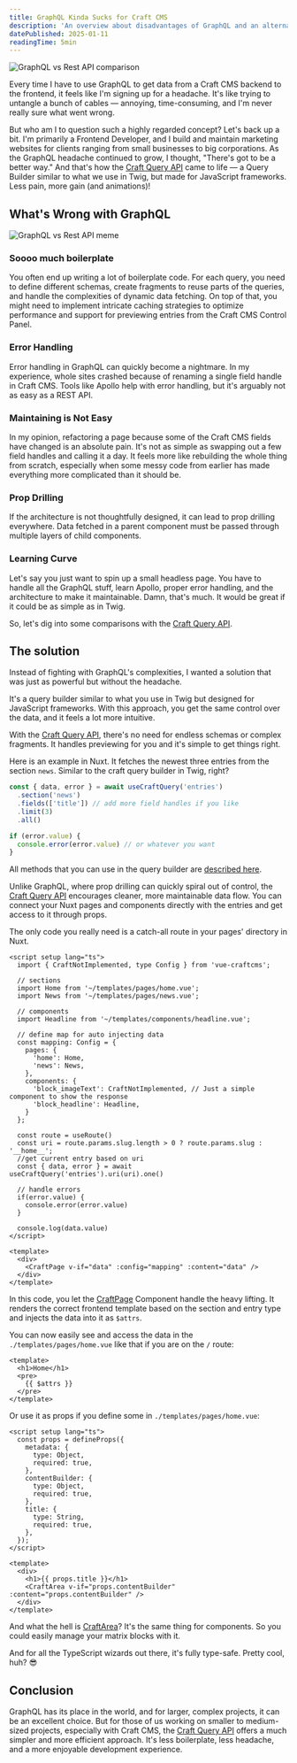 ```yaml
---
title: GraphQL Kinda Sucks for Craft CMS
description: 'An overview about disadvantages of GraphQL and an alternative in Craft CMS projects.'
datePublished: 2025-01-11
readingTime: 5min
---
```


![GraphQL vs Rest API comparison](/images/bitmap/graphql-burger-comparison.webp)

Every time I have to use GraphQL to get data from a Craft CMS backend to the frontend, it feels like I'm signing up for a headache. It's like trying to untangle a bunch of cables — annoying, time-consuming, and I'm never really sure what went wrong.

But who am I to question such a highly regarded concept? Let's back up a bit. I'm primarily a Frontend Developer, and I build and maintain marketing websites for clients ranging from small businesses to big corporations. As the GraphQL headache continued to grow, I thought, "There's got to be a better way." And that's how the [Craft Query API](/libraries/craft-query-api) came to life — a Query Builder similar to what we use in Twig, but made for JavaScript frameworks. Less pain, more gain (and animations)!

## What's Wrong with GraphQL

![GraphQL vs Rest API meme](/images/bitmap/graphql-or-rest.webp)

### Soooo much boilerplate
You often end up writing a lot of boilerplate code. For each query, you need to define different schemas, create fragments to reuse parts of the queries, and handle the complexities of dynamic data fetching. On top of that, you might need to implement intricate caching strategies to optimize performance and support for previewing entries from the Craft CMS Control Panel.

### Error Handling
Error handling in GraphQL can quickly become a nightmare. In my experience, whole sites crashed because of renaming a single field handle in Craft CMS. Tools like Apollo help with error handling, but it's arguably not as easy as a REST API.

### Maintaining is Not Easy
In my opinion, refactoring a page because some of the Craft CMS fields have changed is an absolute pain. It's not as simple as swapping out a few field handles and calling it a day. It feels more like rebuilding the whole thing from scratch, especially when some messy code from earlier has made everything more complicated than it should be.

### Prop Drilling
If the architecture is not thoughtfully designed, it can lead to prop drilling everywhere. Data fetched in a parent component must be passed through multiple layers of child components.

### Learning Curve
Let's say you just want to spin up a small headless page. You have to handle all the GraphQL stuff, learn Apollo, proper error handling, and the architecture to make it maintainable. Damn, that's much. It would be great if it could be as simple as in Twig.

So, let's dig into some comparisons with the [Craft Query API](/libraries/craft-query-api).

## The solution

Instead of fighting with GraphQL's complexities, I wanted a solution that was just as powerful but without the headache.

It's a query builder similar to what you use in Twig but designed for JavaScript frameworks. With this approach, you get the same control over the data, and it feels a lot more intuitive.

With the [Craft Query API](/libraries/craft-query-api), there's no need for endless schemas or complex fragments. It handles previewing for you and it's simple to get things right.

Here is an example in Nuxt. It fetches the newest three entries from the section `news`. Similar to the craft query builder in Twig, right?

```js
const { data, error } = await useCraftQuery('entries')
  .section('news')
  .fields(['title']) // add more field handles if you like
  .limit(3)
  .all()

if (error.value) {
  console.error(error.value) // or whatever you want
}
```

All methods that you can use in the query builder are [described here](https://samuelreichor.at/libraries/js-craftcms-api/methods).

Unlike GraphQL, where prop drilling can quickly spiral out of control, the [Craft Query API](/libraries/craft-query-api) encourages cleaner, more maintainable data flow. You can connect your Nuxt pages and components directly with the entries and get access to it through props.

The only code you really need is a catch-all route in your pages' directory in Nuxt.

```vue
<script setup lang="ts">
  import { CraftNotImplemented, type Config } from 'vue-craftcms';

  // sections
  import Home from '~/templates/pages/home.vue';
  import News from '~/templates/pages/news.vue';

  // components
  import Headline from '~/templates/components/headline.vue';

  // define map for auto injecting data
  const mapping: Config = {
    pages: {
      'home': Home,
      'news': News,
    },
    components: {
      'block_imageText': CraftNotImplemented, // Just a simple component to show the response
      'block_headline': Headline,
    }
  };

  const route = useRoute()
  const uri = route.params.slug.length > 0 ? route.params.slug : '__home__';
  //get current entry based on uri
  const { data, error } = await useCraftQuery('entries').uri(uri).one() 

  // handle errors
  if(error.value) {
    console.error(error.value)
  }

  console.log(data.value)
</script>

<template>
  <div>
    <CraftPage v-if="data" :config="mapping" :content="data" />
  </div>
</template>
```

In this code, you let the [CraftPage](/libraries/vue-craftcms/components/craft-page) Component handle the heavy lifting. It renders the correct frontend template based on the section and entry type and injects the data into it as `$attrs`.

You can now easily see and access the data in the `./templates/pages/home.vue` like that if you are on the `/` route:

```vue
<template>
  <h1>Home</h1>
  <pre>
    {{ $attrs }}
  </pre>
</template>
```

Or use it as props if you define some in `./templates/pages/home.vue`:

```vue
<script setup lang="ts">
  const props = defineProps({
    metadata: {
      type: Object,
      required: true,
    },
    contentBuilder: {
      type: Object,
      required: true,
    },
    title: {
      type: String,
      required: true,
    },
  });
</script>

<template>
  <div>
    <h1>{{ props.title }}</h1>
    <CraftArea v-if="props.contentBuilder" :content="props.contentBuilder" />
  </div>
</template>
```

And what the hell is [CraftArea](/libraries/vue-craftcms/components/craft-area)? It's the same thing for components. So you could easily manage your matrix blocks with it.

And for all the TypeScript wizards out there, it's fully type-safe. Pretty cool, huh? 😎

## Conclusion

GraphQL has its place in the world, and for larger, complex projects, it can be an excellent choice. But for those of us working on smaller to medium-sized projects, especially with Craft CMS, the [Craft Query API](/libraries/craft-query-api) offers a much simpler and more efficient approach. It's less boilerplate, less headache, and a more enjoyable development experience.